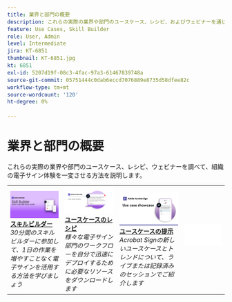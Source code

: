 ```yaml
---
title: 業界と部門の概要
description: これらの実際の業界や部門のユースケース、レシピ、およびウェビナーを通じて、顧客や従業員の電子サイン体験を変革する方法について説明します
feature: Use Cases, Skill Builder
role: User, Admin
level: Intermediate
jira: KT-6851
thumbnail: KT-6851.jpg
kt: 6851
exl-id: 5207d19f-08c3-4fac-97a3-61467839748a
source-git-commit: 05751444c0dab6eccd7076889e8735d58dfee82c
workflow-type: tm+mt
source-wordcount: '120'
ht-degree: 0%

---
```


# 業界と部門の概要

これらの実際の業界や部門のユースケース、レシピ、ウェビナーを調べて、組織の電子サイン体験を一変させる方法を説明します。

<table style="table-layout:fixed">
<tr>
  <td>
    <a href="innovation-series.md">
      <img alt="スキルビルダー" src="../assets/SB_1280.jpg" />
    </a>
    <div>
    <a href="innovation-series.md"><strong>スキルビルダー</strong></a>
    </div>
    <em>30分間のスキルビルダーに参加して、1日の作業を増やすことなく電子サインを活用する方法を学びましょう</em>
    <br>
  </td>
  <td>
    <a href="recipes.md">
      <img alt="ユースケースのレシピ" src="../assets/Expand_RecipeR.png" />
    </a>
    <div>
    <a href="recipes.md"><strong>ユースケースのレシピ</strong></a>
    </div>
    <em>様々な電子サイン部門のワークフローを自分で迅速にデプロイするために必要なリソースをダウンロードします</em>
    <br>
  </td>
  <td>
    <a href="use-case-showcase.md">
      <img alt="ユースケースの提示" src="../assets/UseCaseShowcaseR.png" />
    </a>
    <div>
    <a href="use-case-showcase.md"><strong>ユースケースの提示</strong></a>
    </div>
    <em>Acrobat Signの新しいユースケースとトレンドについて、ライブまたは記録済みのセッションでご紹介します</em>
    <br>
  </td>
  <td>
    <img alt="スペーサー" src="../assets/Whitespacer.png" />
    <div>
    <br>
  </td>
</tr>
</table>
